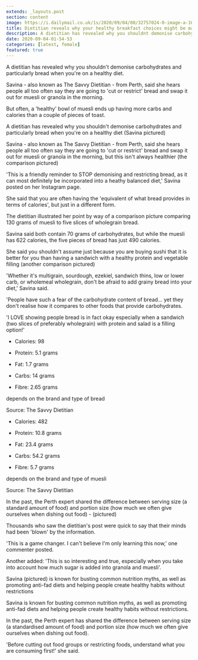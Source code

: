 ```yaml
---
extends: _layouts.post
section: content
image: https://i.dailymail.co.uk/1s/2020/09/04/00/32757024-0-image-a-10_1599175334551.jpg 
title: Dietitian reveals why your healthy breakfast choices might be making you put on weight  
description: A dietitian has revealed why you shouldnt demonise carbohydrates and particularly bread when youre on a healthy diet. Savina from Perth said bread is often healthier than cereal. 
date: 2020-09-04-01-54-53 
categories: [latest, female] 
featured: true 
--- 
```

A dietitian has revealed why you shouldn't demonise carbohydrates and particularly bread when you're on a healthy diet. 

Savina - also known as The Savvy Dietitian - from Perth, said she hears people all too often say they are going to 'cut or restrict' bread and swap it out for muesli or granola in the morning.

But often, a 'healthy' bowl of muesli ends up having more carbs and calories than a couple of pieces of toast. 

A dietitian has revealed why you shouldn't demonise carbohydrates and particularly bread when you're on a healthy diet (Savina pictured)

Savina - also known as The Savvy Dietitian - from Perth, said she hears people all too often say they are going to 'cut or restrict' bread and swap it out for muesli or granola in the morning, but this isn't always healthier (the comparison pictured)

'This is a friendly reminder to STOP demonising and restricting bread, as it can most definitely be incorporated into a heathy balanced diet,' Savina posted on her Instagram page.  

She said that you are often having the 'equivalent of what bread provides in terms of calories', but just in a different form.

The dietitian illustrated her point by way of a comparison picture comparing 130 grams of muesli to five slices of wholegrain bread.

Savina said both contain 70 grams of carbohydrates, but while the muesli has 622 calories, the five pieces of bread has just 490 calories.

She said you shouldn't assume just because you are buying sushi that it is better for you than having a sandwich with a healthy protein and vegetable filling (another comparison pictured)

'Whether it's multigrain, sourdough, ezekiel, sandwich thins, low or lower carb, or wholemeal wholegrain, don't be afraid to add grainy bread into your diet,' Savina said. 

'People have such a fear of the carbohydrate content of bread... yet they don't realise how it compares to other foods that provide carbohydrates.

'I LOVE showing people bread is in fact okay especially when a sandwich (two slices of preferably wholegrain) with protein and salad is a filling option!'

* Calories: 98

* Protein: 5.1 grams

* Fat: 1.7 grams

* Carbs: 14 grams

* Fibre: 2.65 grams

depends on the brand and type of bread 

Source: The Savvy Dietitian 

* Calories: 482

* Protein: 10.8 grams

* Fat: 23.4 grams

* Carbs: 54.2 grams

* Fibre: 5.7 grams

depends on the brand and type of muesli 

Source: The Savvy Dietitian 

In the past, the Perth expert shared the difference between serving size (a standard amount of food) and portion size (how much we often give ourselves when dishing out food) - (pictured)

Thousands who saw the dietitian's post were quick to say that their minds had been 'blown' by the information.

'This is a game changer. I can't believe I'm only learning this now,' one commenter posted.

Another added: 'This is so interesting and true, especially when you take into account how much sugar is added into granola and muesli'. 

Savina (pictured) is known for busting common nutrition myths, as well as promoting anti-fad diets and helping people create healthy habits without restrictions

Savina is known for busting common nutrition myths, as well as promoting anti-fad diets and helping people create healthy habits without restrictions.

In the past, the Perth expert has shared the difference between serving size (a standardised amount of food) and portion size (how much we often give ourselves when dishing out food).

'Before cutting out food groups or restricting foods, understand what you are consuming first!' she said.  


